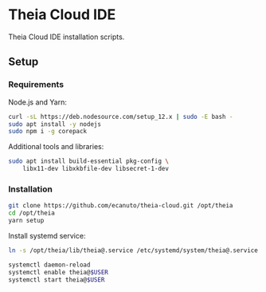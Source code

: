 # Theia Cloud IDE

Theia Cloud IDE installation scripts.

## Setup

### Requirements

Node.js and Yarn:

```sh
curl -sL https://deb.nodesource.com/setup_12.x | sudo -E bash -
sudo apt install -y nodejs
sudo npm i -g corepack
```

Additional tools and libraries:

```sh
sudo apt install build-essential pkg-config \
    libx11-dev libxkbfile-dev libsecret-1-dev
```

### Installation

```sh
git clone https://github.com/ecanuto/theia-cloud.git /opt/theia
cd /opt/theia
yarn setup
```

Install systemd service:

```sh
ln -s /opt/theia/lib/theia@.service /etc/systemd/system/theia@.service

systemctl daemon-reload
systemctl enable theia@$USER
systemctl start theia@$USER
```
